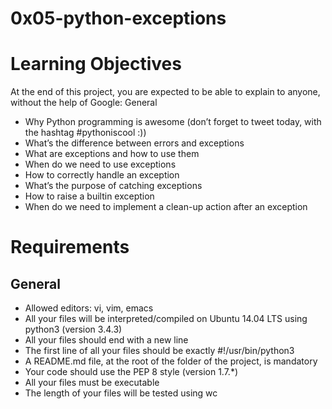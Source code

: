 # 0x05-python-exceptions
# Learning Objectives

At the end of this project, you are expected to be able to explain to anyone, without the help of Google:
General

*    Why Python programming is awesome (don’t forget to tweet today, with the hashtag #pythoniscool :))
*    What’s the difference between errors and exceptions
*    What are exceptions and how to use them
*    When do we need to use exceptions
*    How to correctly handle an exception
*    What’s the purpose of catching exceptions
*    How to raise a builtin exception
*    When do we need to implement a clean-up action after an exception

# Requirements
## General

*   Allowed editors: vi, vim, emacs
*    All your files will be interpreted/compiled on Ubuntu 14.04 LTS using python3 (version 3.4.3)
*    All your files should end with a new line
*    The first line of all your files should be exactly #!/usr/bin/python3
*    A README.md file, at the root of the folder of the project, is mandatory
*    Your code should use the PEP 8 style (version 1.7.*)
*    All your files must be executable
*    The length of your files will be tested using wc
